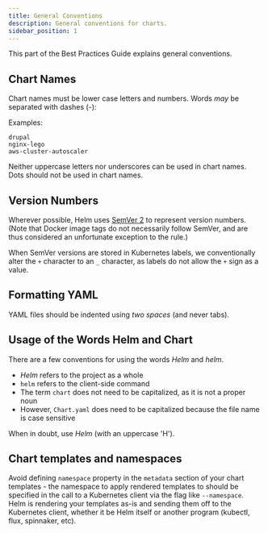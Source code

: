 ```yaml
---
title: General Conventions
description: General conventions for charts.
sidebar_position: 1
---
```


This part of the Best Practices Guide explains general conventions.

## Chart Names

Chart names must be lower case letters and numbers. Words _may_ be separated
with dashes (-):

Examples:

```
drupal
nginx-lego
aws-cluster-autoscaler
```

Neither uppercase letters nor underscores can be used in chart names. Dots
should not be used in chart names.

## Version Numbers

Wherever possible, Helm uses [SemVer 2](https://semver.org) to represent version
numbers. (Note that Docker image tags do not necessarily follow SemVer, and are
thus considered an unfortunate exception to the rule.)

When SemVer versions are stored in Kubernetes labels, we conventionally alter
the `+` character to an `_` character, as labels do not allow the `+` sign as a
value.

## Formatting YAML

YAML files should be indented using _two spaces_ (and never tabs).

## Usage of the Words Helm and Chart

There are a few conventions for using the words _Helm_ and _helm_.

- _Helm_ refers to the project as a whole
- `helm` refers to the client-side command
- The term `chart` does not need to be capitalized, as it is not a proper noun
- However, `Chart.yaml` does need to be capitalized because the file name is
  case sensitive

When in doubt, use _Helm_ (with an uppercase 'H').

## Chart templates and namespaces

Avoid defining `namespace` property in the `metadata` section of your chart
templates - the namespace to apply rendered templates to should be
specified in the call to a Kubernetes client via the flag like `--namespace`.
Helm is rendering your templates as-is and sending them off to the
Kubernetes client, whether it be Helm itself or another
program (kubectl, flux, spinnaker, etc).
